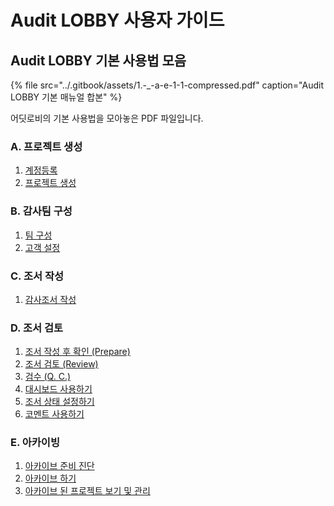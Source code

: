# Audit LOBBY 사용자 가이드

## Audit LOBBY 기본 사용법 모음  

{% file src="../.gitbook/assets/1.-\_-a-e-1-1-compressed.pdf" caption="Audit LOBBY 기본 매뉴얼 합본" %}

어딧로비의 기본 사용법을 모아놓은 PDF 파일입니다.

### A. 프로젝트 생성 

1. [계정등록](setup/0./) 
2. [프로젝트 생성](setup/1-3..md)

### B. 감사팀 구성 

1. [팀 구성](setup/2./organize-audit-team.md)
2. [고객 설정](setup/2./2-4..md)

### C. 조서 작성 

1. [감사조서 작성](guide-by-scenario/4./2-1/)

### D. 조서 검토 

1. [조서 작성 후 확인 \(Prepare\)](guide-by-scenario/5.-review/5-1.-prepare.md) 
2. [조서 검토 \(Review\)](guide-by-scenario/5.-review/5-2.-review.md)  
3. [검수 \(Q. C.\)](guide-by-scenario/5.-review/5-3.-q.c..md)  
4. [대시보드 사용하기](guide-by-scenario/5.-review/+-3/)  
5. [조서 상태 설정하기](guide-by-scenario/5.-review/+-1.md) 
6. [코멘트 사용하기](guide-by-scenario/5.-review/+.md)

### E. 아카이빙 

1. [아카이브 준비 진단](guide-by-scenario/6./4-1..md) 
2. [아카이브 하기](guide-by-scenario/6./4-2..md) 
3. [아카이브 된 프로젝트 보기 및 관리](guide-by-scenario/5./)

